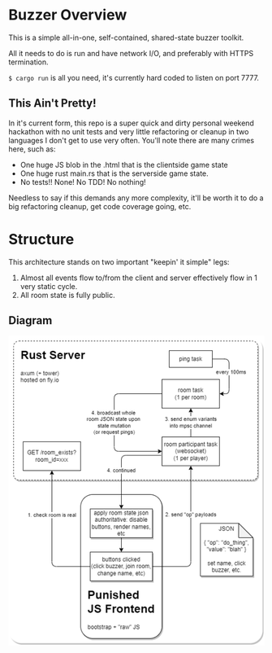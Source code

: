 # Buzzer Overview

This is a simple all-in-one, self-contained, shared-state buzzer toolkit.

All it needs to do is run and have network I/O, and preferably with HTTPS termination.

`$ cargo run` is all you need, it's currently hard coded to listen on port 7777.

## This Ain't Pretty!
In it's current form, this repo is a super quick and dirty personal weekend hackathon with no unit tests and very little refactoring or cleanup in two languages I don't get to use very often. You'll note there are many crimes here, such as:
* One huge JS blob in the .html that is the clientside game state
* One huge rust main.rs that is the serverside game state.
* No tests!! None! No TDD! No nothing!

Needless to say if this demands any more complexity, it'll be worth it to do a big refactoring cleanup, get code coverage going, etc.

# Structure

This architecture stands on two important "keepin' it simple" legs:
1. Almost all events flow to/from the client and server effectively flow in 1 very static cycle.
2. All room state is fully public.

## Diagram

![diagram of the program architecture](docs/buzzer-diagrams.png)